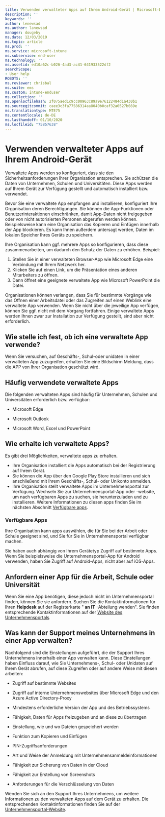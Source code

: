 ```yaml
---
title: Verwenden verwalteter Apps auf Ihrem Android-Gerät | Microsoft-Dokumentation
description: ''
keywords: ''
author: lenewsad
ms.author: lanewsad
manager: dougeby
ms.date: 12/03/2019
ms.topic: article
ms.prod: ''
ms.service: microsoft-intune
ms.subservice: end-user
ms.technology: ''
ms.assetid: ed10a62c-b026-4ad3-ac41-641933522df2
searchScope:
- User help
ROBOTS: ''
ms.reviewer: chrisbal
ms.suite: ems
ms.custom: intune-enduser
ms.collection: ''
ms.openlocfilehash: 2f075aed1c9cc00963c89a9e76122484d1a430b1
ms.sourcegitcommit: caee3c3fa77586314aa8040b0caf32a0527b669e
ms.translationtype: MTE75
ms.contentlocale: de-DE
ms.lasthandoff: 01/10/2020
ms.locfileid: "75857638"
---
```

# <a name="use-managed-apps-on-your-android-device"></a>Verwenden verwalteter Apps auf Ihrem Android-Gerät
Verwaltete Apps werden so konfiguriert, dass sie den Sicherheitsanforderungen Ihrer Organisation entsprechen. Sie schützen die Daten von Unternehmen, Schulen und Universitäten. Diese Apps werden auf Ihrem Gerät zur Verfügung gestellt und automatisch installiert bzw. verwendet. 

Bevor Sie eine verwaltete App empfangen und installieren, konfiguriert Ihre Organisation deren Berechtigungen. Sie können die App-Funktionen oder Benutzerinteraktionen einschränken, damit App-Daten nicht freigegeben oder von nicht autorisierten Personen abgerufen werden können. Beispielsweise kann eine Organisation das Kopieren und Einfügen innerhalb der App blockieren. Es kann Ihnen außerdem untersagt werden, Daten im lokalen Speicher Ihres Geräts zu speichern.

Ihre Organisation kann ggf. mehrere Apps so konfigurieren, dass diese zusammenarbeiten, um dadurch den Schutz der Daten zu erhöhen. Beispiel:
1. Stellen Sie in einer verwalteten Browser-App wie Microsoft Edge eine Verbindung mit Ihrem Netzwerk her.
2. Klicken Sie auf einen Link, um die Präsentation eines anderen Mitarbeiters zu öffnen.
3. Dann öffnet eine geeignete verwaltete App wie Microsoft PowerPoint die Datei.

Organisationen können verlangen, dass Sie für bestimmte Vorgänge wie das Öffnen einer Arbeitsdatei oder das Zugreifen auf einen Weblink eine verwaltete App verwenden. Wenn Sie nicht über die jeweilige App verfügen, können Sie ggf. nicht mit dem Vorgang fortfahren. Einige verwaltete Apps werden Ihnen zwar zur Installation zur Verfügung gestellt, sind aber nicht erforderlich.

## <a name="how-do-i-know-im-using-a-managed-app"></a>Wie stelle ich fest, ob ich eine verwaltete App verwende?
Wenn Sie versuchen, auf Geschäfts-, Schul-oder unidaten in einer verwalteten App zuzugreifen, erhalten Sie eine Bildschirm Meldung, dass die APP von Ihrer Organisation geschützt wird. 

## <a name="commonly-managed-apps"></a>Häufig verwendete verwaltete Apps  
Die folgenden verwalteten Apps sind häufig für Unternehmen, Schulen und Universitäten erforderlich bzw. verfügbar:

- Microsoft Edge

- Microsoft Outlook

- Microsoft Word, Excel und PowerPoint

## <a name="how-do-i-get-managed-apps"></a>Wie erhalte ich verwaltete Apps?
Es gibt drei Möglichkeiten, verwaltete apps zu erhalten.  
* Ihre Organisation installiert die Apps automatisch bei der Registrierung auf Ihrem Gerät.  
* Sie können die App über den Google Play Store installieren und sich anschließend mit Ihrem Geschäfts-, Schul- oder Unikonto anmelden.    
* Ihre Organisation stellt verwaltete Apps im Unternehmensportal zur Verfügung. Wechseln Sie zur Unternehmensportal-App oder -website, um nach verfügbaren Apps zu suchen, sie herunterzuladen und zu installieren. Weitere Informationen zu diesen apps finden Sie im nächsten Abschnitt [Verfügbare apps](#available-apps).  

### <a name="available-apps"></a>Verfügbare Apps   
 Ihre Organisation kann apps auswählen, die für Sie bei der Arbeit oder Schule geeignet sind, und Sie für Sie in Unternehmensportal verfügbar machen.  

 Sie haben auch abhängig von Ihrem Gerätetyp Zugriff auf bestimmte Apps. Wenn Sie beispielsweise die Unternehmensportal-App für Android verwenden, haben Sie Zugriff auf Android-Apps, nicht aber auf iOS-Apps.   

## <a name="request-an-app-for-work-or-school"></a>Anfordern einer App für die Arbeit, Schule oder Universität   
 Wenn Sie eine App benötigen, diese jedoch nicht im Unternehmensportal finden, können Sie sie anfordern. Suchen Sie die Kontaktinformationen für Ihren **Helpdesk** auf der Registerkarte " **an IT** -Abteilung wenden". Sie finden entsprechende Kontaktinformationen auf der [Website des Unternehmensportals](https://go.microsoft.com/fwlink/?linkid=2010980).   

## <a name="what-can-my-company-support-manage-in-an-app"></a>Was kann der Support meines Unternehmens in einer App verwalten?  
Nachfolgend sind die Einstellungen aufgeführt, die der Support Ihres Unternehmens innerhalb einer App verwalten kann. Diese Einstellungen haben Einfluss darauf, wie Sie Unternehmens-, Schul- oder Unidaten auf Ihrem Gerät abrufen, auf diese Zugreifen oder auf andere Weise mit diesen arbeiten:

* Zugriff auf bestimmte Websites  

* Zugriff auf interne Unternehmenswebsites über Microsoft Edge und den Azure Active Directory-Proxy  

* Mindestens erforderliche Version der App und des Betriebssystems

* Fähigkeit, Daten für Apps freizugeben und an diese zu übertragen  

* Einstellung, wie und wo Dateien gespeichert werden  

* Funktion zum Kopieren und Einfügen  

* PIN-Zugriffsanforderungen  

* Art und Weise der Anmeldung mit Unternehmensanmeldeinformationen  

* Fähigkeit zur Sicherung von Daten in der Cloud  

* Fähigkeit zur Erstellung von Screenshots  

* Anforderungen für die Verschlüsselung von Daten  

Wenden Sie sich an den Support Ihres Unternehmens, um weitere Informationen zu den verwalteten Apps auf dem Gerät zu erhalten. Die entsprechenden Kontaktinformationen finden Sie auf der [Unternehmensportal-Website](https://go.microsoft.com/fwlink/?linkid=2010980).
